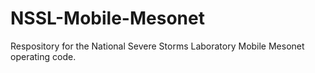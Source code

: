 # NSSL-Mobile-Mesonet
Respository for the National Severe Storms Laboratory Mobile Mesonet operating code.
